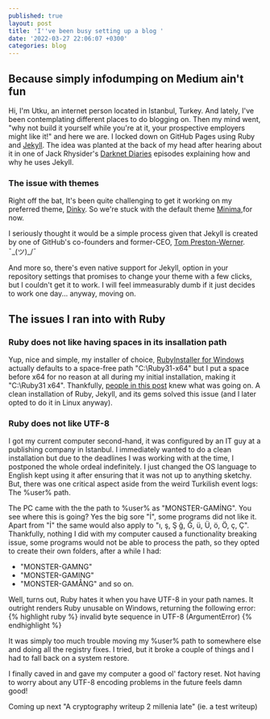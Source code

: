 ```yaml
---
published: true
layout: post
title: 'I''ve been busy setting up a blog '
date: '2022-03-27 22:06:07 +0300'
categories: blog
---
```

## Because simply infodumping on Medium ain't fun

Hi, I'm Utku, an internet person located in Istanbul, Turkey.
And lately, I've been contemplating different places to do blogging on. Then my mind went, "why not build it yourself while you're at it, your prospective employers might like it!" and here we are. 
I locked down on GitHub Pages using Ruby and [Jekyll](https://jekyllrb.com/). 
The idea was planted at the back of my head after hearing about it in one of Jack Rhysider's [Darknet Diaries](https://darknetdiaries.com/) episodes explaining how and why he uses Jekyll.

### The issue with themes
Right off the bat, It's been quite challenging to get it working on my preferred theme, [Dinky](https://github.com/pages-themes/dinky). So we're stuck with the default theme [Minima](https://github.com/jekyll/minima),for now.

I seriously thought it would be a simple process given that Jekyll is created by one of GitHub's co-founders and former-CEO, [Tom Preston-Werner](https://github.com/mojombo). ¯\_(ツ)_/¯

And more so, there's even native support for Jekyll, option in your repository settings that promises to change your theme with a few clicks, but I couldn't get it to work. I will feel immeasurably dumb if it just decides to work one day... anyway, moving on. 

## The issues I ran into with Ruby 
### Ruby does not like having spaces in its insallation path
Yup, nice and simple, my installer of choice, [RubyInstaller for Windows](https://rubyinstaller.org/) actually defaults to a space-free path "C:\Ruby31-x64" but I put a space before x64 for no reason at all during my initial installation, making it "C:\Ruby31 x64". 
Thankfully, [people in this post](https://github.com/jekyll/jekyll/issues/8523) knew what was going on. A clean installation of Ruby, Jekyll, and its gems solved this issue (and I later opted to do it in Linux anyway).

### Ruby does not like UTF-8
I got my current computer second-hand, it was configured by an IT guy at a publishing company in Istanbul. I immediately wanted to do a clean installation but due to the deadlines I was working with at the time, I postponed the whole ordeal indefinitely. 
I just changed the OS language to English kept using it after ensuring that it was not up to anything sketchy. But, there was one critical aspect aside from the weird Turkilish event logs: The %user% path.

The PC came with the the path to %user% as "MONSTER-GAMİNG". You see where this is going? Yes the big sore "İ", some programs did not like it.
Apart from "İ" the same would also apply to "ı, ş, Ş ğ, Ğ, ü, Ü, ö, Ö, ç, Ç".
Thankfully, nothing I did with my computer caused a functionality breaking issue, some programs would not be able to process the path, so they opted to create their own folders, after a while I had: 
- "MONSTER-GAMNG"
- "MONSTER-GAMING"
- "MONSTER-GAMÅNG"
and so on.

Well, turns out, Ruby hates it when you have UTF-8 in your path names. It outright renders Ruby unusable on Windows, returning the following error:
{% highlight ruby %}
invalid byte sequence in UTF-8 (ArgumentError)
{% endhighlight %}

It was simply too much trouble moving my %user% path to somewhere else and doing all the registry fixes. I tried, but it broke a couple of things and I had to fall back on a system restore. 

I finally caved in and gave my computer a good ol' factory reset. Not having to worry about any UTF-8 encoding problems in the future feels damn good!

Coming up next "A cryptography writeup 2 millenia late" (ie. a test writeup)
